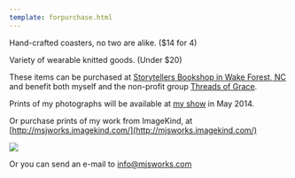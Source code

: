 ```yaml
---
template: forpurchase.html
---
```


Hand-crafted coasters, no two are alike. ($14 for 4)

Variety of wearable knitted goods. (Under $20)

These items can be purchased at [Storytellers Bookshop in Wake Forest, NC](http://www.storystorewf.com/) and benefit both myself and the non-profit group [Threads of Grace](http://www.threadsofgrace.org/).

Prints of my photographs will be available at [my show](/shows.html) in May 2014.

Or purchase prints of my work from ImageKind, at [http://msjworks.imagekind.com/](http://mjsworks.imagekind.com/)

[![](http://www.imagekind.com/images/buttons/buy_my_art.gif)](http://mjsworks.imagekind.com)

Or you can send an e-mail to info@mjsworks.com
